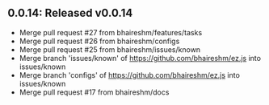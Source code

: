 ## 0.0.14: Released v0.0.14
* Merge pull request #27 from bhaireshm/features/tasks
* Merge pull request #26 from bhaireshm/configs
* Merge pull request #25 from bhaireshm/issues/known
* Merge branch 'issues/known' of https://github.com/bhaireshm/ez.js into issues/known
* Merge branch 'configs' of https://github.com/bhaireshm/ez.js into issues/known
* Merge pull request #17 from bhaireshm/docs
